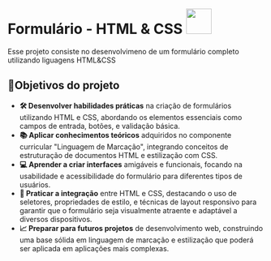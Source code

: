 <h1> Formulário - HTML & CSS  <img src = "https://github.com/user-attachments/assets/93071408-aeca-4b0e-9619-6487db3fc7d4" width = 50px> </h1>
<p align='center'></p>
Esse projeto consiste no desenvolvimeno de um formulário completo utilizando liguagens HTML&CSS

## 🎯Objetivos do projeto

- **🛠 Desenvolver habilidades práticas** na criação de formulários utilizando HTML e CSS, abordando os elementos essenciais como campos de entrada, botões, e validação básica. 
- **📚 Aplicar conhecimentos teóricos** adquiridos no componente curricular "Linguagem de Marcação", integrando conceitos de estruturação de documentos HTML e estilização com CSS.
- **💻 Aprender a criar interfaces** amigáveis e funcionais, focando na usabilidade e acessibilidade do formulário para diferentes tipos de usuários.
- **🧠 Praticar a integração** entre HTML e CSS, destacando o uso de seletores, propriedades de estilo, e técnicas de layout responsivo para garantir que o formulário seja visualmente atraente e adaptável a diversos dispositivos. 
- **📈 Preparar para futuros projetos** de desenvolvimento web, construindo uma base sólida em linguagem de marcação e estilização que poderá ser aplicada em aplicações mais complexas.
